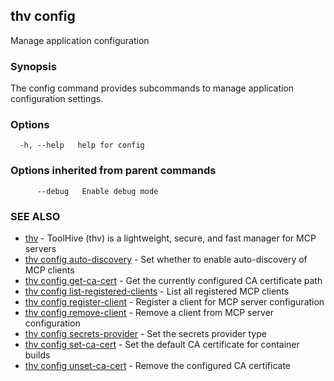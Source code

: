 ## thv config

Manage application configuration

### Synopsis

The config command provides subcommands to manage application configuration settings.

### Options

```
  -h, --help   help for config
```

### Options inherited from parent commands

```
      --debug   Enable debug mode
```

### SEE ALSO

* [thv](thv.md)	 - ToolHive (thv) is a lightweight, secure, and fast manager for MCP servers
* [thv config auto-discovery](thv_config_auto-discovery.md)	 - Set whether to enable auto-discovery of MCP clients
* [thv config get-ca-cert](thv_config_get-ca-cert.md)	 - Get the currently configured CA certificate path
* [thv config list-registered-clients](thv_config_list-registered-clients.md)	 - List all registered MCP clients
* [thv config register-client](thv_config_register-client.md)	 - Register a client for MCP server configuration
* [thv config remove-client](thv_config_remove-client.md)	 - Remove a client from MCP server configuration
* [thv config secrets-provider](thv_config_secrets-provider.md)	 - Set the secrets provider type
* [thv config set-ca-cert](thv_config_set-ca-cert.md)	 - Set the default CA certificate for container builds
* [thv config unset-ca-cert](thv_config_unset-ca-cert.md)	 - Remove the configured CA certificate

